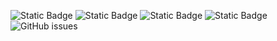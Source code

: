 ![Static Badge](https://img.shields.io/badge/blacklists-60-000000) ![Static Badge](https://img.shields.io/badge/blacklisted-2686537-cc0000) ![Static Badge](https://img.shields.io/badge/whitelisted-2245-00CC00) ![Static Badge](https://img.shields.io/badge/streaming_blacklist-28107-000000) ![GitHub issues](https://img.shields.io/github/issues/fabriziosalmi/blacklists)
